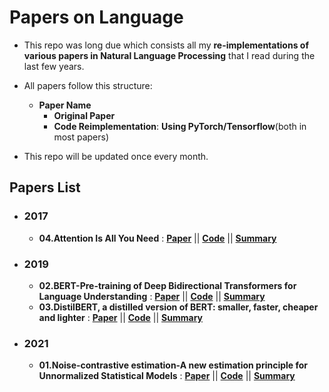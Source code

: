 # Papers on Language

- This repo was long due which consists all my **re-implementations of various papers in Natural Language Processing** that I read during the last few years.

- All papers follow this structure:
  * **Paper Name**
    - **Original Paper**
    - **Code Reimplementation**: **Using PyTorch/Tensorflow**(both in most papers)
    
- This repo will be updated once every month.

## Papers List

- ### 2017
  - **04.Attention Is All You Need** : [**Paper**](https://arxiv.org/pdf/1706.03762v5.pdf) || [**Code**](https://github.com/AdiNarendra98/Papers-on-Language/tree/main/Re-Implementations/04.Attention%20Is%20All%20You%20Need) || [**Summary**](https://github.com/AdiNarendra98/Papers-on-Language/tree/main/Paper%20Summaries/04.Attention%20Is%20All%20You%20Need)
  
- ### 2019
  - **02.BERT-Pre-training of Deep Bidirectional Transformers for Language Understanding** : [**Paper**](https://arxiv.org/pdf/1810.04805v2.pdf) || [**Code**](https://github.com/AdiNarendra98/Papers-on-Language/tree/main/Re-Implementations/02.BERT-Pre-training%20of%20Deep%20Bidirectional%20Transformers%20for%20Language%20Understanding) || [**Summary**](https://github.com/AdiNarendra98/Papers-on-Language/tree/main/Paper%20Summaries/02.BERT-Pre-training%20of%20Deep%20Bidirectional%20Transformers%20for%20Language%20Understanding)
  - **03.DistilBERT, a distilled version of BERT: smaller, faster, cheaper and lighter** : [**Paper**](https://arxiv.org/pdf/1910.01108v4.pdf) || [**Code**](https://github.com/AdiNarendra98/Papers-on-Language/tree/main/Re-Implementations/03.DistilBERT%2C%20a%20distilled%20version%20of%20BERT-%20smaller%2C%20faster%2C%20cheaper%20and%20lighter) || [**Summary**](https://github.com/AdiNarendra98/Papers-on-Language/tree/main/Paper%20Summaries/03.DistilBERT%2C%20a%20distilled%20version%20of%20BERT-%20smaller%2C%20faster%2C%20cheaper%20and%20lighter)

- ### 2021
  - **01.Noise-contrastive estimation-A new estimation principle for Unnormalized Statistical Models** : [**Paper**](https://proceedings.mlr.press/v9/gutmann10a/gutmann10a.pdf) || [**Code**](https://github.com/AdiNarendra98/Papers-on-Vision/tree/main/Re-Implementations/01.Noise-contrastive%20estimation-A%20new%20estimation%20principle%20for%20unnormalized%20statistical%20models) || [**Summary**](https://github.com/AdiNarendra98/Papers-on-Vision/tree/main/Paper%20Summaries/01.Noise-contrastive%20estimation-A%20new%20estimation%20principle%20for%20unnormalized%20statistical%20models)
